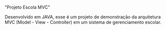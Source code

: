 "Projeto Escola MVC" 

Desenvolvido em JAVA, esse é um projeto de demonstração da arquitetura MVC (Model - View - Controller) em um sistema de gerenciamento escolar. 
